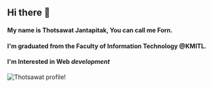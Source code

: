 ## Hi there 👋

#### My name is Thotsawat Jantapitak, You can call me Forn.
#### I'm graduated from the Faculty of Information Technology @KMITL.
#### I'm Interested in Web ***development***

![Thotsawat profile!](https://www.facebook.com/photo/?fbid=2732733600312531&set=a.1465473297038574 "profile")

<!--
**jfornqz/jfornqz** is a ✨ _special_ ✨ repository because its `README.md` (this file) appears on your GitHub profile.

Here are some ideas to get you started:

- 🔭 I’m currently working on ...
- 🌱 I’m currently learning ...
- 👯 I’m looking to collaborate on ...
- 🤔 I’m looking for help with ...
- 💬 Ask me about ...
- 📫 How to reach me: ...
- 😄 Pronouns: ...
- ⚡ Fun fact: ...
-->
